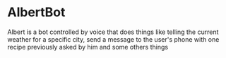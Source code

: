 # AlbertBot
Albert is a bot controlled by voice that does things like telling the current weather for a specific city, send a message to the user's phone with one recipe previously asked by him and some others things
